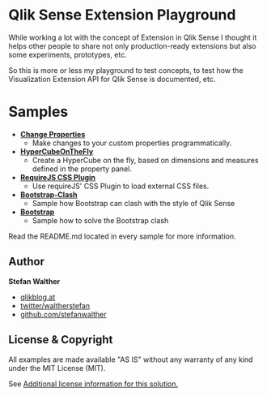 # Qlik Sense Extension Playground

While working a lot with the concept of Extension in Qlik Sense I thought it helps other people to share not only production-ready extensions but also some experiments, prototypes, etc.

So this is more or less my playground to test concepts, to test how the Visualization Extension API for Qlik Sense is documented, etc.

# Samples

* **[Change Properties](https://github.com/stefanwalther/qsExtensionPlayground/tree/master/ChangeProperties)**
	* Make changes to your custom properties programmatically.
* **[HyperCubeOnTheFly](https://github.com/stefanwalther/qsExtensionPlayground/tree/master/HyperCubeOnTheFly)**
	* Create a HyperCube on the fly, based on dimensions and measures defined in the property panel.
* **[RequireJS CSS Plugin](https://github.com/stefanwalther/qsExtensionPlayground/tree/master/requirejs-css)**
	* Use requireJS' CSS Plugin to load external CSS files.
* **[Bootstrap-Clash](https://github.com/stefanwalther/qsExtensionPlayground/tree/master/Bootstrap-Clash)**
	* Sample how Bootstrap can clash with the style of Qlik Sense
* **[Bootstrap](https://github.com/stefanwalther/qsExtensionPlayground/tree/master/Bootstrap)**
	* Sample how to solve the Bootstrap clash

Read the README.md located in every sample for more information.

## Author

**Stefan Walther**
* [qlikblog.at](http://www.qlikblog.at)
* [twitter/waltherstefan](http://twitter.com/waltherstefan)
* [github.com/stefanwalther](http://github.com/stefanwalther)

## License & Copyright
All examples are made available "AS IS" without any warranty of any kind under the MIT License (MIT).

See [Additional license information for this solution.](https://github.com/stefanwalther/qsExtensionPlayground/blob/master/LICENSE.md)

